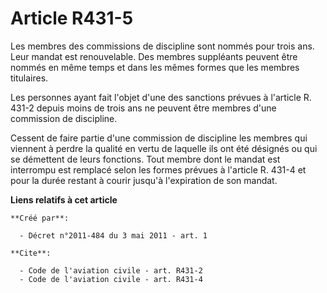 # Article R431-5

Les membres des commissions de discipline sont nommés pour trois ans. Leur mandat est renouvelable. Des membres suppléants
peuvent être nommés en même temps et dans les mêmes formes que les membres titulaires. 

Les personnes ayant fait l'objet d'une des sanctions prévues à l'article R. 431-2 depuis moins de trois ans ne peuvent être
membres d'une commission de discipline. 

Cessent de faire partie d'une commission de discipline les membres qui viennent à perdre la qualité en vertu de laquelle ils
ont été désignés ou qui se démettent de leurs fonctions. Tout membre dont le mandat est interrompu est remplacé selon les
formes prévues à l'article R. 431-4 et pour la durée restant à courir jusqu'à l'expiration de son mandat.

**Liens relatifs à cet article**

	**Créé par**:

	  - Décret n°2011-484 du 3 mai 2011 - art. 1

	**Cite**:

	  - Code de l'aviation civile - art. R431-2
	  - Code de l'aviation civile - art. R431-4
